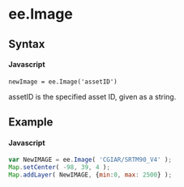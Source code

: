 # ee.Image

## Syntax

#### Javascript
```
newImage = ee.Image('assetID')
```

assetID is the specified asset ID, given as a string.

## Example

#### Javascript
```javascript
var NewIMAGE = ee.Image( 'CGIAR/SRTM90_V4' );
Map.setCenter( -98, 39, 4 );
Map.addLayer( NewIMAGE, {min:0, max: 2500} );
```
